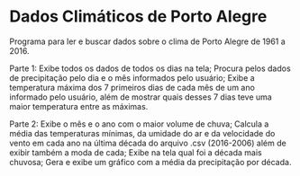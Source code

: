 # Dados Climáticos de Porto Alegre
Programa para ler e buscar dados sobre o clima de Porto Alegre de 1961 a 2016.

Parte 1: Exibe todos os dados de todos os dias na tela; 
         Procura pelos dados de precipitação pelo dia e o mês informados pelo usuário; 
         Exibe a temperatura máxima dos 7 primeiros dias de cada mês de um ano informado pelo usuário, além de mostrar quais desses 7 dias teve uma maior temperatura entre as máximas.
         
    
Parte 2: Exibe o mês e o ano com o maior volume de chuva;
         Calcula a média das temperaturas mínimas, da umidade do ar e da velocidade do vento em cada ano na última década do arquivo .csv (2016-2006) além de exibir também a moda de cada;
         Exibe na tela qual foi a década mais chuvosa;
         Gera e exibe um gráfico com a média da precipitação por década.
